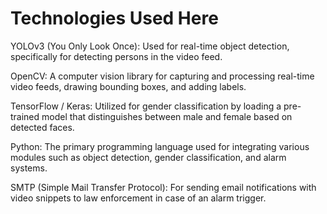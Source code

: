 # Technologies Used Here

YOLOv3 (You Only Look Once): Used for real-time object detection, specifically for detecting persons in the video feed.

OpenCV: A computer vision library for capturing and processing real-time video feeds, drawing bounding boxes, and adding labels.

TensorFlow / Keras: Utilized for gender classification by loading a pre-trained model that distinguishes between male and female based on detected faces.

Python: The primary programming language used for integrating various modules such as object detection, gender classification, and alarm systems.

SMTP (Simple Mail Transfer Protocol): For sending email notifications with video snippets to law enforcement in case of an alarm trigger.
